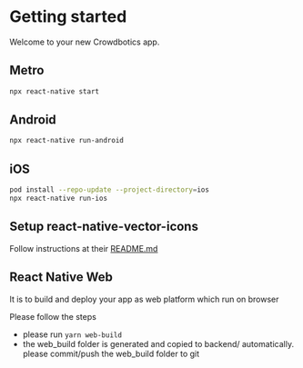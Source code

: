# Getting started

Welcome to your new Crowdbotics app.

## Metro

```sh
npx react-native start
```

## Android

```sh
npx react-native run-android
```

## iOS

```sh
pod install --repo-update --project-directory=ios
npx react-native run-ios
```

## Setup react-native-vector-icons

Follow instructions at their [README.md](https://github.com/oblador/react-native-vector-icons/blob/master/README.md#installation)

## React Native Web

It is to build and deploy your app as web platform which run on browser

Please follow the steps

- please run `yarn web-build`
- the web_build folder is generated and copied to backend/ automatically. please commit/push the web_build folder to git
